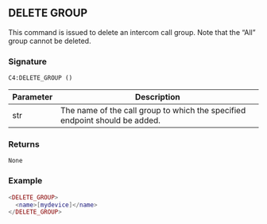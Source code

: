 ## DELETE GROUP

This command is issued to delete an intercom call group. Note that the “All” group cannot be deleted. 

### Signature

`C4:DELETE_GROUP ()`


| Parameter | Description |
| --- | --- |
| str | The name of the call group to which the specified endpoint should be added. |



### Returns

`None`


### Example

```lua
<DELETE_GROUP>
  <name>[mydevice]</name>
</DELETE_GROUP>
```


